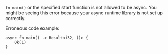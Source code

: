 `fn main()` or the specified start function is not allowed to be
async. You might be seeing this error because your async runtime
library is not set up correctly.

Erroneous code example:

```compile_fail,E0752
async fn main() -> Result<i32, ()> {
    Ok(1)
}
```

